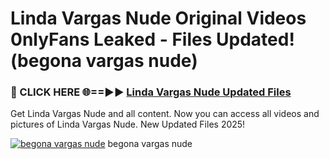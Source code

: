 # Linda Vargas Nude Original Videos 0nlyFans Leaked - Files Updated! (begona vargas nude)

<h3>🔴 CLICK HERE 🌐==►► <a href="https://tinyurl.com/2p9ay9w9" rel="nofollow">Linda Vargas Nude Updated Files</a></h3>

Get Linda Vargas Nude and all content. Now you can access all videos and pictures of Linda Vargas Nude. New Updated Files 2025!

[![begona vargas nude](https://i.imgur.com/KQgVmj3.gif)](https://tinyurl.com/2p9ay9w9)
begona vargas nude